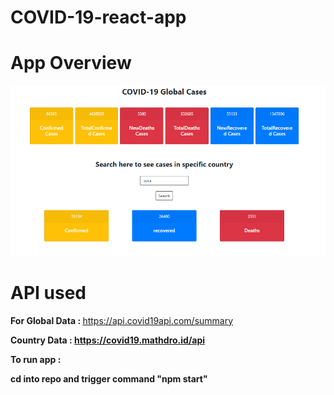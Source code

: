 # COVID-19-react-app

# App Overview

![Images](https://github.com/ryuk156/COVID-19-react-app/blob/master/covid.PNG)


# API used

<b>For Global Data : </b>
https://api.covid19api.com/summary

<b>Country Data : <b>
https://covid19.mathdro.id/api

<b>To run app :</b>
<p>cd into repo and trigger command <b>"npm start"</b></p>
